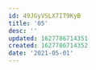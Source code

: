 ```yaml
---
id: 49JGyVSLX7IT9KyB
title: '05'
desc: ''
updated: 1627786714351
created: 1627786714352
date: '2021-05-01'
---
```


